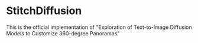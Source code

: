 # StitchDiffusion
This is the official implementation of "Exploration of Text-to-Image Diffusion Models to Customize 360-degree Panoramas"
